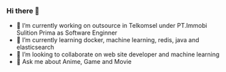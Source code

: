 ### Hi there 👋
- 🔭 I’m currently working on outsource in Telkomsel under PT.Immobi Sulition Prima as Software Enginner
- 🌱 I’m currently learning docker, machine learning, redis, java and elasticsearch
- 👯 I’m looking to collaborate on web site developer and machine learning
- 💬 Ask me about Anime, Game and Movie

<!--
**nandawawank/nandawawank** is a ✨ _special_ ✨ repository because its `README.md` (this file) appears on your GitHub profile.

Here are some ideas to get you started:


- 🤔 I’m looking for help with ...
- 📫 How to reach me: ...
- 😄 Pronouns: ...
- ⚡ Fun fact: ...
-->
